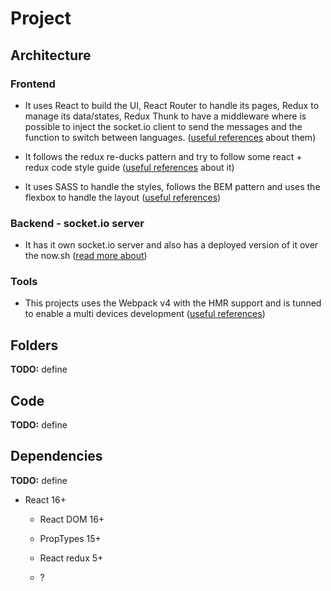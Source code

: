 # Project


## Architecture

### Frontend

* It uses React to build the UI, React Router to handle its pages, Redux to manage its data/states, Redux Thunk to have a middleware where is possible to inject the socket.io client to send the messages and the function to switch between languages. ([useful references](useful-references.md#react-and-redux-middleware-thunk---) about them)

* It follows the redux re-ducks pattern and try to follow some react + redux code style guide ([useful references](useful-references.md#code-style-guide) about it)

* It uses SASS to handle the styles, follows the BEM pattern and uses the flexbox to handle the layout ([useful references](useful-references.md#styles-css-and-sass))


### Backend - socket.io server

* It has it own socket.io server and also has a deployed version of it over the now.sh ([read more about](../../server/README.md))


### Tools

* This projects uses the Webpack v4 with the HMR support and is tunned to enable a multi devices development ([useful references](useful-references.md#webpack))


## Folders

**TODO:** define

## Code

**TODO:** define

## Dependencies

**TODO:** define

* React 16+

  * React DOM 16+

  * PropTypes 15+

  * React redux 5+

  * ?

